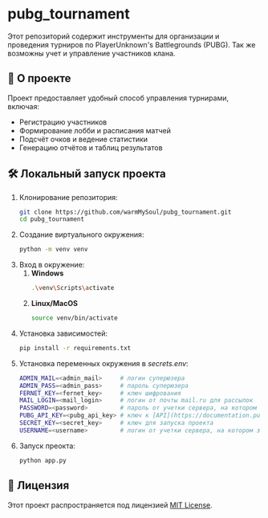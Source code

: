 # pubg_tournament
Этот репозиторий содержит инструменты для организации и проведения турниров по PlayerUnknown's Battlegrounds (PUBG).
Так же возможны учет и управление участников клана.

## 📌 О проекте
Проект предоставляет удобный способ управления турнирами, включая:

- Регистрацию участников
- Формирование лобби и расписания матчей
- Подсчёт очков и ведение статистики
- Генерацию отчётов и таблиц результатов

## 🛠 Локальный запуск проекта

1. Клонирование репозитория:
	```bash
	git clone https://github.com/warmMySoul/pubg_tournament.git
	cd pubg_tournament
	```
2. Создание виртуального окружения:
	```bash
	python -m venv venv
	```
3. Вход в окружение:
	1. __Windows__
		```bash
		.\venv\Scripts\activate
		```
	2. __Linux/MacOS__
		```bash
		source venv/bin/activate
		```
3. Установка зависимостей:
	```bash
	pip install -r requirements.txt
	```
4. Установка переменных окружения в _secrets.env_:
	```bash
	ADMIN_MAIL=<admin_mail>		# логин суперюзера
	ADMIN_PASS=<admin_pass>		# пароль суперюзера
	FERNET_KEY=<fernet_key>		# ключ шифрования
	MAIL_LOGIN=<mail_login>		# логин от почты mail.ru для рассылок
	PASSWORD=<password>			# пароль от учетки сервера, на котором запускаете проект
	PUBG_API_KEY=<pubg_api_key> # ключ к [API](https://documentation.pubg.com/en/api-keys.html)
	SECRET_KEY=<secret_key>		# ключ для запуска проекта 
	USERNAME=<username> 		# логин от учетки сервера, на котором запускаете проект
	```
5. Запуск преокта:
	```bash
	python app.py
	```

## 📜 Лицензия
Этот проект распространяется под лицензией [MIT License](./LICENSE).